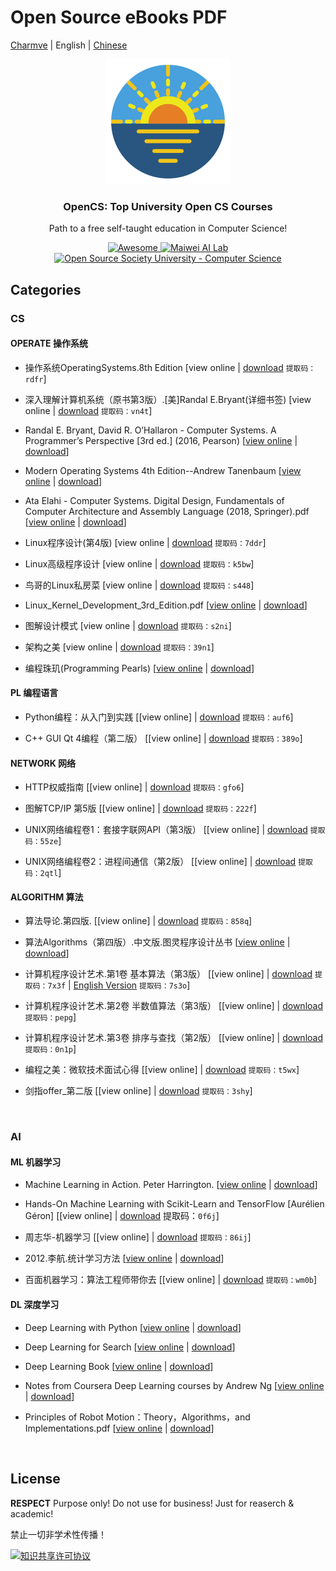 # Open Source eBooks PDF 


<a href="https://github.com/Charmve" target="_blank">Charmve</a> | English | <a href="https://ufund-me.github.io/404.html" target="_blank">Chinese</a>

<div align="center">
    <img src="https://github.com/Charmve/OpenCS-Courses/raw/main/extras/Logo.png" width="200px">
</div>

<h3 align="center">OpenCS: Top University Open CS Courses</h3>
<p align="center">
  Path to a free self-taught education in Computer Science!
</p>
<p align="center">
  <a href="https://github.com/sindresorhus/awesome">
    <img alt="Awesome" src="https://cdn.rawgit.com/sindresorhus/awesome/d7305f38d29fed78fa85652e3a63e154dd8e8829/media/badge.svg">
  </a>
  <a href="https://github.com/Charmve/PaperWeeklyAI">
	  <img alt="Maiwei AI Lab" src="https://img.shields.io/badge/MaiweiAI-PaperWeeklyAI-green.svg">
  </a>
  <a href="https://github.com/Charmve/OpenCS-Courses">
	  <img alt="Open Source Society University - Computer Science" src="https://img.shields.io/badge/OpenCS-computer--science-blue.svg">
  </a>
</p>

## Categories

### CS
#### OPERATE 操作系统

- 操作系统OperatingSystems.8th Edition [view online | [download](https://pan.baidu.com/s/1AnVAUSZW44RENRn9-6rGAQ)  ``提取码：rdfr``]

- 深入理解计算机系统（原书第3版）.[美]Randal E.Bryant(详细书签)    [view online | [download](https://pan.baidu.com/s/1i3oB7vMzeAXzOLFAUKOtlw) ``提取码：vn4t``]

- Randal E. Bryant, David R. O’Hallaron - Computer Systems. A Programmer’s Perspective [3rd ed.] (2016, Pearson)  [[view online](https://github.com/Charmve/PaperWeeklyAI/blob/master/00_GuideBooksPDF(English%2BChinese)/04_Network%26Linux%E7%BD%91%E7%BB%9C%E4%B8%8ELinux/Randal%20E.%20Bryant%2C%20David%20R.%20O%E2%80%99Hallaron%20-%20Computer%20Systems.%20A%20Programmer%E2%80%99s%20Perspective%20%5B3rd%20ed.%5D%20(2016%2C%20Pearson)) | [download](https://github.com/Charmve/PaperWeeklyAI/raw/master/00_GuideBooksPDF(English%2BChinese)/04_Network%26Linux%E7%BD%91%E7%BB%9C%E4%B8%8ELinux/Randal%20E.%20Bryant%2C%20David%20R.%20O%E2%80%99Hallaron%20-%20Computer%20Systems.%20A%20Programmer%E2%80%99s%20Perspective%20%5B3rd%20ed.%5D%20(2016%2C%20Pearson))]

- Modern Operating Systems 4th Edition--Andrew Tanenbaum  [[view online](https://github.com/Charmve/PaperWeeklyAI/blob/master/00_GuideBooksPDF(English%2BChinese)/04_Network%26Linux%E7%BD%91%E7%BB%9C%E4%B8%8ELinux/Modern%20Operating%20Systems%204th%20Edition--Andrew%20Tanenbaum.pdf) | [download](https://github.com/Charmve/PaperWeeklyAI/raw/master/00_GuideBooksPDF(English%2BChinese)/04_Network%26Linux%E7%BD%91%E7%BB%9C%E4%B8%8ELinux/Modern%20Operating%20Systems%204th%20Edition--Andrew%20Tanenbaum.pdf)]

- Ata Elahi - Computer Systems. Digital Design, Fundamentals of Computer Architecture and Assembly Language (2018, Springer).pdf    [[view online](https://github.com/Charmve/PaperWeeklyAI/blob/master/00_GuideBooksPDF(English%2BChinese)/04_Network%26Linux%E7%BD%91%E7%BB%9C%E4%B8%8ELinux/Ata%20Elahi%20-%20Computer%20Systems.%20Digital%20Design%2C%20Fundamentals%20of%20Computer%20Architecture%20and%20Assembly%20Language%20(2018%2C%20Springer).pdf) | [download](https://github.com/Charmve/PaperWeeklyAI/raw/master/00_GuideBooksPDF(English%2BChinese)/04_Network%26Linux%E7%BD%91%E7%BB%9C%E4%B8%8ELinux/Ata%20Elahi%20-%20Computer%20Systems.%20Digital%20Design%2C%20Fundamentals%20of%20Computer%20Architecture%20and%20Assembly%20Language%20(2018%2C%20Springer).pdf)]

- Linux程序设计(第4版)   [view online | [download](https://pan.baidu.com/s/1nEQPcjQ1GT5J005pa2zyRQ) ``提取码：7ddr``]

- Linux高级程序设计  [view online | [download](https://pan.baidu.com/s/1n7fbSsDVYmXFuPmbrZt3Hg) ``提取码：k5bw``]

- 鸟哥的Linux私房菜  [view online | [download](https://pan.baidu.com/s/1MDPidezXCxuxvWFWJ6-52w)  ``提取码：s448``]

- Linux_Kernel_Development_3rd_Edition.pdf    [[view online](https://github.com/Charmve/PaperWeeklyAI/blob/master/00_GuideBooksPDF(English%2BChinese)/04_Network%26Linux%E7%BD%91%E7%BB%9C%E4%B8%8ELinux/Linux_Kernel_Development_3rd_Edition.pdf) | [download](https://github.com/Charmve/PaperWeeklyAI/raw/master/00_GuideBooksPDF(English%2BChinese)/04_Network%26Linux%E7%BD%91%E7%BB%9C%E4%B8%8ELinux/Linux_Kernel_Development_3rd_Edition.pdf)]

- 图解设计模式   [view online | [download](https://pan.baidu.com/s/1Oaqda7luLE6Zz9aap53vvg) ``提取码：s2ni``]

- 架构之美   [view online | [download](https://pan.baidu.com/s/16WcoEv1Gml3e6RHf55OyWw) ``提取码：39n1``]

- 编程珠玑(Programming Pearls) [[view online](https://github.com/Charmve/PaperWeeklyAI/blob/master/00_GuideBooksPDF(English%2BChinese)/02_Programing%26Algorithm%E7%BC%96%E7%A8%8B%E4%B8%8E%E7%AE%97%E6%B3%95/%E7%BC%96%E7%A8%8B%E7%8F%A0%E7%8E%91(Programming%20Pearls).pdf) | [download](https://github.com/Charmve/PaperWeeklyAI/raw/master/00_GuideBooksPDF(English%2BChinese)/02_Programing%26Algorithm%E7%BC%96%E7%A8%8B%E4%B8%8E%E7%AE%97%E6%B3%95/%E7%BC%96%E7%A8%8B%E7%8F%A0%E7%8E%91(Programming%20Pearls).pdf)]

#### PL 编程语言

- Python编程：从入门到实践   [[view online] | [download](https://pan.baidu.com/s/15_9quA3HnbIKSfhpLLcS7g) ``提取码：auf6``]

- C++ GUI Qt 4编程（第二版）  [[view online] | [download](https://pan.baidu.com/s/18Q4jrkyLWuWXXrsTvC4djQ) ``提取码：389o``]

#### NETWORK 网络

- HTTP权威指南   [[view online] | [download](https://pan.baidu.com/s/1uufFEU3mDQL5zX8oyAAE8w) ``提取码：gfo6``]

- 图解TCP/IP 第5版   [[view online] | [download](https://pan.baidu.com/s/13IwUFvTI_Hy91eDwOeh6Wg)  ``提取码：222f``]

- UNIX网络编程卷1：套接字联网API（第3版）  [[view online] | [download](https://pan.baidu.com/s/1i4YfhB5_Bmk25h7oPFQsmg)  ``提取码：55ze``]

- UNIX网络编程卷2：进程间通信（第2版）   [[view online] | [download](https://pan.baidu.com/s/1hP16TS6N-PaZUsd4YH-puw) ``提取码：2qtl``]

#### ALGORITHM 算法

- 算法导论.第四版.  [[view online] | [download](https://pan.baidu.com/s/1DyLTCGDg_vctgO3p6XUC-Q)  ``提取码：858q``]

- 算法Algorithms（第四版）.中文版.图灵程序设计丛书 [[view online](https://github.com/Charmve/PaperWeeklyAI/blob/master/00_GuideBooksPDF(English%2BChinese)/02_Programing%26Algorithm%E7%BC%96%E7%A8%8B%E4%B8%8E%E7%AE%97%E6%B3%95/%E7%AE%97%E6%B3%95Algorithms%EF%BC%88%E7%AC%AC%E5%9B%9B%E7%89%88%EF%BC%89%E4%B8%AD%E6%96%87%E7%89%88.pdf)  | [download](https://github.com/Charmve/PaperWeeklyAI/raw/master/00_GuideBooksPDF(English%2BChinese)/02_Programing%26Algorithm%E7%BC%96%E7%A8%8B%E4%B8%8E%E7%AE%97%E6%B3%95/%E7%AE%97%E6%B3%95Algorithms%EF%BC%88%E7%AC%AC%E5%9B%9B%E7%89%88%EF%BC%89%E4%B8%AD%E6%96%87%E7%89%88.pdf)]

- 计算机程序设计艺术.第1卷 基本算法（第3版）  [[view online] | [download](https://pan.baidu.com/s/1FXto15xngELZmfGivsVpvw) ``提取码：7x3f`` | [English Version](https://pan.baidu.com/s/1v8qtg5A3u_-R7cPSY-aD9g) ``提取码：7s3o``]

- 计算机程序设计艺术.第2卷 半数值算法（第3版）  [[view online] | [download](https://pan.baidu.com/s/1w1lFw7NujaEqyksyguT4Gg) ``提取码：pepg``]

- 计算机程序设计艺术.第3卷 排序与查找（第2版）   [[view online] | [download](https://pan.baidu.com/s/1ATgd4-bDMvSgXqb8vBhHDQ) ``提取码：0n1p``]

- 编程之美：微软技术面试心得   [[view online] | [download](https://pan.baidu.com/s/1qmf1fys6PcF-jVwwWq9QCQ)  ``提取码：t5wx``]

- 剑指offer_第二版  [[view online] | [download](https://pan.baidu.com/s/1rC7MbNT7pAbC5HJrcyD56g) ``提取码：3shy``]

<br>

### AI
#### ML 机器学习

- Machine Learning in Action. Peter Harrington.    [[view online](https://github.com/Charmve/PaperWeeklyAI/blob/master/00_GuideBooksPDF(English%2BChinese)/01_MachineLearningTextBooks%E6%9C%BA%E5%99%A8%E5%AD%A6%E4%B9%A0/Machine%20Learning%20in%20Action%20%5BPeter%20Harrington%5D.pdf) | [download](https://github.com/Charmve/PaperWeeklyAI/raw/master/00_GuideBooksPDF(English%2BChinese)/01_MachineLearningTextBooks%E6%9C%BA%E5%99%A8%E5%AD%A6%E4%B9%A0/Machine%20Learning%20in%20Action%20%5BPeter%20Harrington%5D.pdf)]

- Hands-On Machine Learning with Scikit-Learn and TensorFlow [Aurélien Géron]   [[view online] | [download](https://pan.baidu.com/s/1Ivkkyys2_BSgPShr81wVlw)  提取码：``0f6j``]

- 周志华-机器学习   [[view online] | [download](https://pan.baidu.com/s/19sFhayhzfZk7fDW9qFbksw)  ``提取码：86ij``]

- 2012.李航.统计学习方法   [[view online](https://github.com/Charmve/PaperWeeklyAI/blob/master/00_GuideBooksPDF(English%2BChinese)/01_MachineLearningTextBooks%E6%9C%BA%E5%99%A8%E5%AD%A6%E4%B9%A0/2012.%E6%9D%8E%E8%88%AA.%E7%BB%9F%E8%AE%A1%E5%AD%A6%E4%B9%A0%E6%96%B9%E6%B3%95.pdf) | [download](https://github.com/Charmve/PaperWeeklyAI/raw/master/00_GuideBooksPDF(English%2BChinese)/01_MachineLearningTextBooks%E6%9C%BA%E5%99%A8%E5%AD%A6%E4%B9%A0/2012.%E6%9D%8E%E8%88%AA.%E7%BB%9F%E8%AE%A1%E5%AD%A6%E4%B9%A0%E6%96%B9%E6%B3%95.pdf)]

- 百面机器学习：算法工程师带你去   [[view online] | [download](https://pan.baidu.com/s/1e3n3p6L6eFMnQEASz4a8jw) ``提取码：wm0b``]

#### DL 深度学习

- Deep Learning with Python   [[view online](https://github.com/Charmve/PaperWeeklyAI/blob/master/00_GuideBooksPDF(English%2BChinese)/01_MachineLearningTextBooks%E6%9C%BA%E5%99%A8%E5%AD%A6%E4%B9%A0/Deep%20Learning%20with%20Python.pdf) | [download](https://github.com/Charmve/PaperWeeklyAI/raw/master/00_GuideBooksPDF(English%2BChinese)/01_MachineLearningTextBooks%E6%9C%BA%E5%99%A8%E5%AD%A6%E4%B9%A0/Deep%20Learning%20with%20Python.pdf)]

- Deep Learning for Search   [[view online](https://github.com/Charmve/PaperWeeklyAI/blob/master/00_GuideBooksPDF(English%2BChinese)/01_MachineLearningTextBooks%E6%9C%BA%E5%99%A8%E5%AD%A6%E4%B9%A0/Deep%20Learning%20for%20Search.pdf) | [download](https://github.com/Charmve/PaperWeeklyAI/raw/master/00_GuideBooksPDF(English%2BChinese)/01_MachineLearningTextBooks%E6%9C%BA%E5%99%A8%E5%AD%A6%E4%B9%A0/Deep%20Learning%20for%20Search.pdf)]

- Deep Learning Book   [[view online](https://github.com/Charmve/PaperWeeklyAI/blob/master/00_GuideBooksPDF(English%2BChinese)/01_MachineLearningTextBooks%E6%9C%BA%E5%99%A8%E5%AD%A6%E4%B9%A0/Deep%20Learning%20Book%20(English).pdf) | [download](https://github.com/Charmve/PaperWeeklyAI/raw/master/00_GuideBooksPDF(English%2BChinese)/01_MachineLearningTextBooks%E6%9C%BA%E5%99%A8%E5%AD%A6%E4%B9%A0/Deep%20Learning%20Book%20(English).pdf)]

- Notes from Coursera Deep Learning courses by Andrew Ng   [[view online](https://github.com/Charmve/PaperWeeklyAI/blob/master/00_GuideBooksPDF(English%2BChinese)/01_MachineLearningTextBooks%E6%9C%BA%E5%99%A8%E5%AD%A6%E4%B9%A0/Notes%20from%20Coursera%20Deep%20Learning%20courses%20by%20Andrew%20Ng.pdf) | [download](https://github.com/Charmve/PaperWeeklyAI/raw/master/00_GuideBooksPDF(English%2BChinese)/01_MachineLearningTextBooks%E6%9C%BA%E5%99%A8%E5%AD%A6%E4%B9%A0/Notes%20from%20Coursera%20Deep%20Learning%20courses%20by%20Andrew%20Ng.pdf)]

- Principles of Robot Motion：Theory，Algorithms，and Implementations.pdf     [[view online](https://github.com/Charmve/PaperWeeklyAI/blob/master/00_GuideBooksPDF(English%2BChinese)/01_MachineLearningTextBooks%E6%9C%BA%E5%99%A8%E5%AD%A6%E4%B9%A0/Principles%20of%20Robot%20Motion%EF%BC%9ATheory%EF%BC%8CAlgorithms%EF%BC%8Cand%20Implementations.pdf) | [download](https://github.com/Charmve/PaperWeeklyAI/raw/master/00_GuideBooksPDF(English%2BChinese)/01_MachineLearningTextBooks%E6%9C%BA%E5%99%A8%E5%AD%A6%E4%B9%A0/Principles%20of%20Robot%20Motion%EF%BC%9ATheory%EF%BC%8CAlgorithms%EF%BC%8Cand%20Implementations.pdf)]

<br>

## License

<strong>RESPECT</strong> Purpose only! Do not use for business! Just for reaserch & academic! 

禁止一切非学术性传播！

<a rel="license" href="http://creativecommons.org/licenses/by-nc-sa/4.0/"><img alt="知识共享许可协议" style="border-width:0" src="https://i.creativecommons.org/l/by-nc-sa/4.0/88x31.png" /></a>

